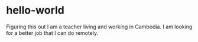 # hello-world
Figuring this out
I am a teacher living and working in Cambodia. I am looking for a better job that I can do remotely.
